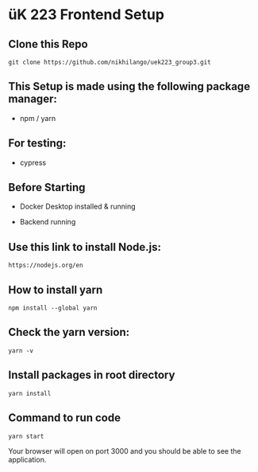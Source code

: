 # üK 223 Frontend Setup

## Clone this Repo

```
git clone https://github.com/nikhilango/uek223_group3.git
```

## This Setup is made using the following package manager:

- npm / yarn

## For testing:

- cypress

## Before Starting

- Docker Desktop installed & running

- Backend running 

## Use this link to install Node.js:

```
https://nodejs.org/en
```

## How to install yarn

```
npm install --global yarn
```

## Check the yarn version:

```
yarn -v
```

## Install packages in root directory 

```
yarn install
```

## Command to run code

```
yarn start
```

Your browser will open on port 3000 and you should be able to see the application.





